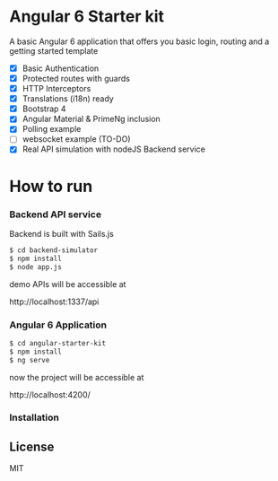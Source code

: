 # Angular 6 Starter kit

A basic Angular 6 application that offers you basic login, routing and a getting started template

- [x] Basic Authentication
- [x] Protected routes with guards
- [x] HTTP Interceptors
- [x] Translations (i18n) ready
- [x] Bootstrap 4
- [x] Angular Material & PrimeNg inclusion
- [x] Polling example
- [ ] websocket example (TO-DO)
- [x] Real API simulation with nodeJS Backend service

# How to run

### Backend API service
Backend is built with Sails.js
```sh
$ cd backend-simulator
$ npm install
$ node app.js
```
demo APIs will be accessible at 

 http://localhost:1337/api

### Angular 6 Application

```sh
$ cd angular-starter-kit
$ npm install
$ ng serve
```
 now the project will be accessible at 
 
 http://localhost:4200/

### Installation

License
----

MIT
